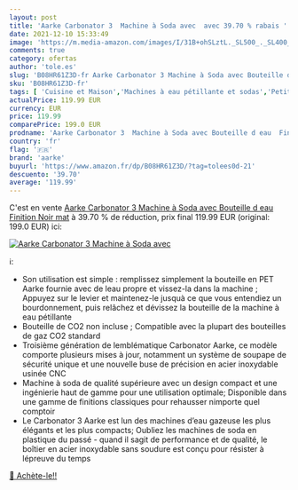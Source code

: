 ```yaml
---
layout: post
title: 'Aarke Carbonator 3  Machine à Soda avec  avec 39.70 % rabais '
date: 2021-12-10 15:33:49
image: 'https://m.media-amazon.com/images/I/31B+ohSLztL._SL500_._SL400_.jpg'
comments: true
category: ofertas
author: 'tole.es'
slug: 'B08HR61Z3D-fr Aarke Carbonator 3 Machine à Soda avec Bouteille d eau...'
sku: 'B08HR61Z3D-fr'
tags: [ 'Cuisine et Maison','Machines à eau pétillante et sodas','Petit électroménager','aarke','Électroménager spécialisé', ]
actualPrice: 119.99 EUR
currency: EUR
price: 119.99
comparePrice: 199.0 EUR
prodname: 'Aarke Carbonator 3  Machine à Soda avec Bouteille d eau  Finition Noir mat'
country: 'fr'
flag: '🇫🇷'
brand: 'aarke'
buyurl: 'https://www.amazon.fr/dp/B08HR61Z3D/?tag=tolees0d-21'
descuento: '39.70'
average: '119.99'
---
```


C'est en vente [Aarke Carbonator 3  Machine à Soda avec Bouteille d eau  Finition Noir mat](https://www.amazon.fr/dp/B08HR61Z3D/?tag=tolees0d-21)  à  39.70 % de réduction, prix final  119.99 EUR (original: 199.0 EUR) ici:

[![Aarke Carbonator 3  Machine à Soda avec ](https://m.media-amazon.com/images/I/31B+ohSLztL._SL500_._SL400_.jpg)](https://www.amazon.fr/dp/B08HR61Z3D/?tag=tolees0d-21)

ℹ️:

- Son utilisation est simple : remplissez simplement la bouteille en PET Aarke fournie avec de leau propre et vissez-la dans la machine ; Appuyez sur le levier et maintenez-le jusquà ce que vous entendiez un bourdonnement, puis relâchez et dévissez la bouteille de la machine à eau pétillante
- Bouteille de CO2 non incluse ; Compatible avec la plupart des bouteilles de gaz CO2 standard
- Troisième génération de lemblématique Carbonator Aarke, ce modèle comporte plusieurs mises à jour, notamment un système de soupape de sécurité unique et une nouvelle buse de précision en acier inoxydable usinée CNC
- Machine à soda de qualité supérieure avec un design compact et une ingénierie haut de gamme pour une utilisation optimale; Disponible dans une gamme de finitions classiques pour rehausser nimporte quel comptoir
- Le Carbonator 3 Aarke est lun des machines d’eau gazeuse les plus élégants et les plus compacts; Oubliez les machines de soda en plastique du passé - quand il sagit de performance et de qualité, le boîtier en acier inoxydable sans soudure est conçu pour résister à lépreuve du temps

[🛒 Achète-le!!](https://www.amazon.fr/dp/B08HR61Z3D/?tag=tolees0d-21)
